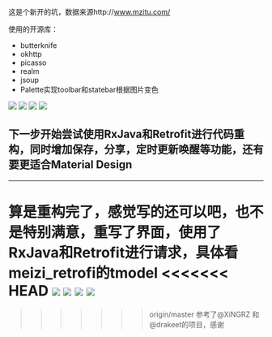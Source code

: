 这是个新开的坑，数据来源http://www.mzitu.com/

使用的开源库：
* butterknife
* okhttp
* picasso
* realm
* jsoup 
* Palette实现toolbar和statebar根据图片变色

![](https://github.com/70kg/Meizi/blob/master/screenshots/meizi_1.png)
![](https://github.com/70kg/Meizi/blob/master/screenshots/meizi_2.png)
![](https://github.com/70kg/Meizi/blob/master/screenshots/meizi_3.png)
![](https://github.com/70kg/Meizi/blob/master/screenshots/meizi_4.png)

下一步开始尝试使用RxJava和Retrofit进行代码重构，同时增加保存，分享，定时更新唤醒等功能，还有要更适合Material Design
---
---
算是重构完了，感觉写的还可以吧，也不是特别满意，重写了界面，使用了RxJava和Retrofit进行请求，具体看meizi_retrofi的tmodel
<<<<<<< HEAD
![](https://github.com/70kg/Meizi/blob/master/screenshots/meizi_21.png)
![](https://github.com/70kg/Meizi/blob/master/screenshots/meizi_22.png)
![](https://github.com/70kg/Meizi/blob/master/screenshots/meizi_23.png)
![](https://github.com/70kg/Meizi/blob/master/screenshots/meizi_24.png)
=======


>>>>>>> origin/master
参考了@XiNGRZ 和@drakeet的项目，感谢
